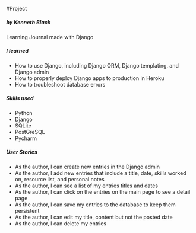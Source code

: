 #Project
##### by Kenneth Black

Learning Journal made with Django

##### I learned

- How to use Django, including Django ORM, Django templating, and Django admin
- How to properly deploy Django apps to production in Heroku
- How to troubleshoot database errors


##### Skills used

- Python
- Django
- SQLite
- PostGreSQL
- Pycharm

##### User Stories

- As the author, I can create new entries in the Django admin
- As the author, I add new entries that include a title, date, skills worked on, resource list, and personal notes
- As the author, I can see a list of my entries titles and dates
- As the author, I can click on the entries on the main page to see a detail page
- As the author, I can save my entries to the database to keep them persistent
- As the author, I can edit my title, content but not the posted date
- As the author, I can delete my entries